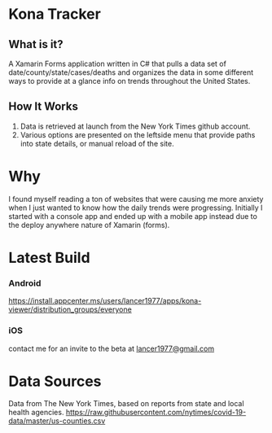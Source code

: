 # Kona Tracker

## What is it?

A Xamarin Forms application written in C# that pulls a data set of date/county/state/cases/deaths and organizes the data in some different ways to provide at a glance info on trends throughout the United States.

## How It Works

1. Data is retrieved at launch from the New York Times github account.
2. Various options are presented on the leftside menu that provide paths into state details, or manual reload of the site.

# Why
I found myself reading a ton of websites that were causing me more anxiety when I just wanted to know how the daily trends were progressing. Initially I started with a console app and ended up with a mobile app instead due to the deploy anywhere nature of Xamarin (forms).

# Latest Build
 ### Android
   https://install.appcenter.ms/users/lancer1977/apps/kona-viewer/distribution_groups/everyone
 ### iOS
   contact me for an invite to the beta at lancer1977@gmail.com

# Data Sources
Data from The New York Times, based on reports from state and local health agencies.
https://raw.githubusercontent.com/nytimes/covid-19-data/master/us-counties.csv
